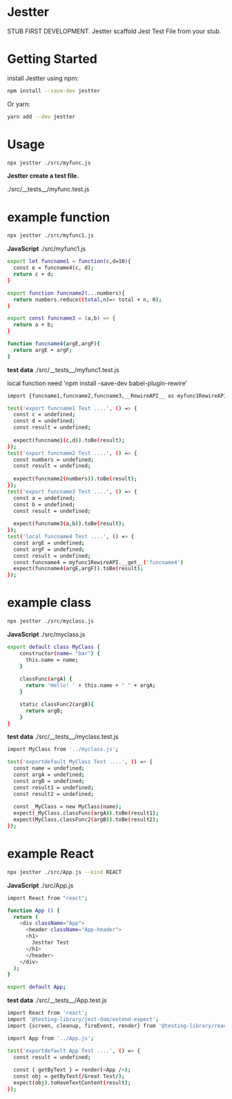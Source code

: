 # Jestter
STUB FIRST DEVELOPMENT. Jestter scaffold Jest Test File from your stub.

# Getting Started
install Jestter using npm:
```bash
npm install --save-dev jestter
```
Or yarn:
```bash
yarn add --dev jestter
```

# Usage
```bash
npx jestter ./src/myfunc.js
```
**Jestter create a test file.**

  ./src/\_\_tests\_\_/myfunc.test.js

# example function
```bash
npx jestter ./src/myfunc1.js
```

**JavaScript** ./src/myfunc1.js
```bash
export let funcname1 = function(c,d=10){
  const e = funcname4(c, d);
  return c + d;
}

export function funcname2(...numbers){
  return numbers.reduce((total,n)=> total + n, 0);
}

export const funcname3 = (a,b) => {
  return a + b;
}

function funcname4(argE,argF){
  return argE + argF;
}
```

**test data** ./src/\_\_tests\_\_/myfunc1.test.js

local function need 'npm install -save-dev babel-plugin-rewire'
```bash
import {funcname1,funcname2,funcname3,__RewireAPI__ as myfunc1RewireAPI} from '../myfunc1.js';

test('export funcname1 Test ....', () => {
  const c = undefined;
  const d = undefined;
  const result = undefined;
  
  expect(funcname1(c,d)).toBe(result);
});
test('export funcname2 Test ....', () => {
  const numbers = undefined;
  const result = undefined;
  
  expect(funcname2(numbers)).toBe(result);
});
test('export funcname3 Test ....', () => {
  const a = undefined;
  const b = undefined;
  const result = undefined;
  
  expect(funcname3(a,b)).toBe(result);
});
test('local funcname4 Test ....', () => {
  const argE = undefined;
  const argF = undefined;
  const result = undefined;
  const funcname4 = myfunc1RewireAPI.__get__('funcname4')
  expect(funcname4(argE,argF)).toBe(result);
});
```

# example class
```bash
npx jestter ./src/myclass.js
```

**JavaScript** ./src/myclass.js
```bash
export default class MyClass {
    constructor(name= "bar") {
      this.name = name;
    }
  
    classFunc(argA) {
      return 'Hello! ' + this.name + " " + argA;
    }

    static classFunc2(argB){
      return argB;
    }
}
```

**test data** ./src/\_\_tests\_\_/myclass.test.js
```bash
import MyClass from '../myclass.js';

test('exportdefault MyClass Test ....', () => {
  const name = undefined;
  const argA = undefined;
  const argB = undefined;
  const result1 = undefined;
  const result2 = undefined;
  
  const _MyClass = new MyClass(name);
  expect(_MyClass.classFunc(argA)).toBe(result1);
  expect(MyClass.classFunc2(argB)).toBe(result2);
});
```

# example React
```bash
npx jestter ./src/App.js --kind REACT
```
**JavaScript** ./src/App.js
```bash
import React from "react";

function App () {
  return (
    <div className="App">
      <header className="App-header">
	  <h1>
	    Jestter Test
	  </h1>
      </header>
    </div>
  );
}

export default App;
```

**test data** ./src/\_\_tests\_\_/App.test.js
```bash
import React from 'react';
import '@testing-library/jest-dom/extend-expect';
import {screen, cleanup, fireEvent, render} from '@testing-library/react';

import App from '../App.js';

test('exportdefault App Test ....', () => {
  const result = undefined;
  
  const { getByText } = render(<App />);
  const obj = getByText(/Great Test/);
  expect(obj).toHaveTextContent(result);
});
```
